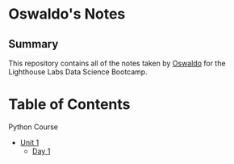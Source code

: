 # Oswaldo's Notes

## Summary 

This repository contains all of the notes taken by [Oswaldo](https://github.com/OswaldoU) for the Lighthouse Labs Data Science Bootcamp.


# Table of Contents 
 Python Course
* [Unit 1](/Unit_1)
    * [Day 1](/Unit_1/Day_1) 
